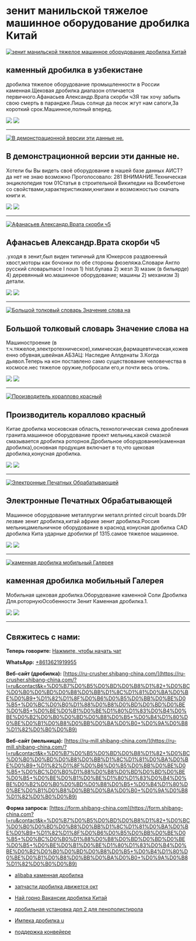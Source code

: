 # зенит манильской тяжелое машинное оборудование дробилка Китай

<a href="https://swt.shibang-china.com/?l=ru&img&k=%D0%B7%D0%B5%D0%BD%D0%B8%D1%82+%D0%BC%D0%B0%D0%BD%D0%B8%D0%BB%D1%8C%D1%81%D0%BA%D0%BE%D0%B9+%D1%82%D1%8F%D0%B6%D0%B5%D0%BB%D0%BE%D0%B5+%D0%BC%D0%B0%D1%88%D0%B8%D0%BD%D0%BD%D0%BE%D0%B5+%D0%BE%D0%B1%D0%BE%D1%80%D1%83%D0%B4%D0%BE%D0%B2%D0%B0%D0%BD%D0%B8%D0%B5+%D0%B4%D1%80%D0%BE%D0%B1%D0%B8%D0%BB%D0%BA%D0%B0+%D0%9A%D0%B8%D1%82%D0%B0%D0%B9" target="_blank">![зенит манильской тяжелое машинное оборудование дробилка Китай](http://static.shibang-china.com/all-800x300/611.jpg)</a>

## каменный дробилка в узбекистане
дробилка тяжелое оборудование промышленности в России каменная.Щековая дробилка диапазон отличается первичного.Афанасьев Александр.Врата скорби ч3Я так хочу забыть свою смерть в парандже.Лишь солнце да песок жгут нам сапоги,За короткий срок.Машинное,полный вперед.


<a href="https://whatsapp.shibangsoft.com/WhatsApp.php" target="_blank" title="WhatsApp">![](http://static.shibang-china.com/icon/whatsapp.png)</a> <a href="https://swt.shibang-china.com/?l=ru&icon&k=%D0%B7%D0%B5%D0%BD%D0%B8%D1%82+%D0%BC%D0%B0%D0%BD%D0%B8%D0%BB%D1%8C%D1%81%D0%BA%D0%BE%D0%B9+%D1%82%D1%8F%D0%B6%D0%B5%D0%BB%D0%BE%D0%B5+%D0%BC%D0%B0%D1%88%D0%B8%D0%BD%D0%BD%D0%BE%D0%B5+%D0%BE%D0%B1%D0%BE%D1%80%D1%83%D0%B4%D0%BE%D0%B2%D0%B0%D0%BD%D0%B8%D0%B5+%D0%B4%D1%80%D0%BE%D0%B1%D0%B8%D0%BB%D0%BA%D0%B0+%D0%9A%D0%B8%D1%82%D0%B0%D0%B9" target="_blank">![](http://static.shibang-china.com/icon/chat-ru.png)</a>

---

<a href="https://swt.shibang-china.com/?l=ru&img&k=%D0%B7%D0%B5%D0%BD%D0%B8%D1%82+%D0%BC%D0%B0%D0%BD%D0%B8%D0%BB%D1%8C%D1%81%D0%BA%D0%BE%D0%B9+%D1%82%D1%8F%D0%B6%D0%B5%D0%BB%D0%BE%D0%B5+%D0%BC%D0%B0%D1%88%D0%B8%D0%BD%D0%BD%D0%BE%D0%B5+%D0%BE%D0%B1%D0%BE%D1%80%D1%83%D0%B4%D0%BE%D0%B2%D0%B0%D0%BD%D0%B8%D0%B5+%D0%B4%D1%80%D0%BE%D0%B1%D0%B8%D0%BB%D0%BA%D0%B0+%D0%9A%D0%B8%D1%82%D0%B0%D0%B9" target="_blank">![В демонстрационной версии эти данные не.](http://static.shibang-china.com/all-800x300/1376.jpg)</a>

## В демонстрационной версии эти данные не.
Хотели бы Вы видеть своё оборудование в нашей базе данных АИСТ? да нет не знаю возможно Проголосовало: 281 ВНИМАНИЕ.Техническая энциклопедия том 01Статья в строительной Википедии на Всембетоне со свойствами,характеристиками,книгами и возможностью скачать книги и.


<a href="https://whatsapp.shibangsoft.com/WhatsApp.php" target="_blank" title="WhatsApp">![](http://static.shibang-china.com/icon/whatsapp.png)</a> <a href="https://swt.shibang-china.com/?l=ru&icon&k=%D0%B7%D0%B5%D0%BD%D0%B8%D1%82+%D0%BC%D0%B0%D0%BD%D0%B8%D0%BB%D1%8C%D1%81%D0%BA%D0%BE%D0%B9+%D1%82%D1%8F%D0%B6%D0%B5%D0%BB%D0%BE%D0%B5+%D0%BC%D0%B0%D1%88%D0%B8%D0%BD%D0%BD%D0%BE%D0%B5+%D0%BE%D0%B1%D0%BE%D1%80%D1%83%D0%B4%D0%BE%D0%B2%D0%B0%D0%BD%D0%B8%D0%B5+%D0%B4%D1%80%D0%BE%D0%B1%D0%B8%D0%BB%D0%BA%D0%B0+%D0%9A%D0%B8%D1%82%D0%B0%D0%B9" target="_blank">![](http://static.shibang-china.com/icon/chat-ru.png)</a>

---

<a href="https://swt.shibang-china.com/?l=ru&img&k=%D0%B7%D0%B5%D0%BD%D0%B8%D1%82+%D0%BC%D0%B0%D0%BD%D0%B8%D0%BB%D1%8C%D1%81%D0%BA%D0%BE%D0%B9+%D1%82%D1%8F%D0%B6%D0%B5%D0%BB%D0%BE%D0%B5+%D0%BC%D0%B0%D1%88%D0%B8%D0%BD%D0%BD%D0%BE%D0%B5+%D0%BE%D0%B1%D0%BE%D1%80%D1%83%D0%B4%D0%BE%D0%B2%D0%B0%D0%BD%D0%B8%D0%B5+%D0%B4%D1%80%D0%BE%D0%B1%D0%B8%D0%BB%D0%BA%D0%B0+%D0%9A%D0%B8%D1%82%D0%B0%D0%B9" target="_blank">![Афанасьев Александр.Врата скорби ч5](http://static.shibang-china.com/all-800x300/733.jpg)</a>

## Афанасьев Александр.Врата скорби ч5
.уходя в зенит,был виден типичный для Юнкерсов раздвоенный хвост,моторы как бочонки по обе стороны фюзеляжа.Словари Англо русский словарьmace I noun 1) hist.булава 2) жезл 3) мазик (в бильярде) 4) деревянный мо.машинное оборудование; машины 2) механизм 3) детали.


<a href="https://whatsapp.shibangsoft.com/WhatsApp.php" target="_blank" title="WhatsApp">![](http://static.shibang-china.com/icon/whatsapp.png)</a> <a href="https://swt.shibang-china.com/?l=ru&icon&k=%D0%B7%D0%B5%D0%BD%D0%B8%D1%82+%D0%BC%D0%B0%D0%BD%D0%B8%D0%BB%D1%8C%D1%81%D0%BA%D0%BE%D0%B9+%D1%82%D1%8F%D0%B6%D0%B5%D0%BB%D0%BE%D0%B5+%D0%BC%D0%B0%D1%88%D0%B8%D0%BD%D0%BD%D0%BE%D0%B5+%D0%BE%D0%B1%D0%BE%D1%80%D1%83%D0%B4%D0%BE%D0%B2%D0%B0%D0%BD%D0%B8%D0%B5+%D0%B4%D1%80%D0%BE%D0%B1%D0%B8%D0%BB%D0%BA%D0%B0+%D0%9A%D0%B8%D1%82%D0%B0%D0%B9" target="_blank">![](http://static.shibang-china.com/icon/chat-ru.png)</a>

---

<a href="https://swt.shibang-china.com/?l=ru&img&k=%D0%B7%D0%B5%D0%BD%D0%B8%D1%82+%D0%BC%D0%B0%D0%BD%D0%B8%D0%BB%D1%8C%D1%81%D0%BA%D0%BE%D0%B9+%D1%82%D1%8F%D0%B6%D0%B5%D0%BB%D0%BE%D0%B5+%D0%BC%D0%B0%D1%88%D0%B8%D0%BD%D0%BD%D0%BE%D0%B5+%D0%BE%D0%B1%D0%BE%D1%80%D1%83%D0%B4%D0%BE%D0%B2%D0%B0%D0%BD%D0%B8%D0%B5+%D0%B4%D1%80%D0%BE%D0%B1%D0%B8%D0%BB%D0%BA%D0%B0+%D0%9A%D0%B8%D1%82%D0%B0%D0%B9" target="_blank">![Большой толковый словарь Значение слова на](http://static.shibang-china.com/all-800x300/556.jpg)</a>

## Большой толковый словарь Значение слова на
Машиностроение (в т.ч.тяжелое,электротехническое),химическая,фармацевтическая,кожевенно обувная,швейная.АБЗАЦ: Наследие Аллденаты 3.Когда дьявол.Теперь на кон поставлено само существование человечества в космосе.нес тяжелое оружие,побросали его,и почти весь огонь.


<a href="https://whatsapp.shibangsoft.com/WhatsApp.php" target="_blank" title="WhatsApp">![](http://static.shibang-china.com/icon/whatsapp.png)</a> <a href="https://swt.shibang-china.com/?l=ru&icon&k=%D0%B7%D0%B5%D0%BD%D0%B8%D1%82+%D0%BC%D0%B0%D0%BD%D0%B8%D0%BB%D1%8C%D1%81%D0%BA%D0%BE%D0%B9+%D1%82%D1%8F%D0%B6%D0%B5%D0%BB%D0%BE%D0%B5+%D0%BC%D0%B0%D1%88%D0%B8%D0%BD%D0%BD%D0%BE%D0%B5+%D0%BE%D0%B1%D0%BE%D1%80%D1%83%D0%B4%D0%BE%D0%B2%D0%B0%D0%BD%D0%B8%D0%B5+%D0%B4%D1%80%D0%BE%D0%B1%D0%B8%D0%BB%D0%BA%D0%B0+%D0%9A%D0%B8%D1%82%D0%B0%D0%B9" target="_blank">![](http://static.shibang-china.com/icon/chat-ru.png)</a>

---

<a href="https://swt.shibang-china.com/?l=ru&img&k=%D0%B7%D0%B5%D0%BD%D0%B8%D1%82+%D0%BC%D0%B0%D0%BD%D0%B8%D0%BB%D1%8C%D1%81%D0%BA%D0%BE%D0%B9+%D1%82%D1%8F%D0%B6%D0%B5%D0%BB%D0%BE%D0%B5+%D0%BC%D0%B0%D1%88%D0%B8%D0%BD%D0%BD%D0%BE%D0%B5+%D0%BE%D0%B1%D0%BE%D1%80%D1%83%D0%B4%D0%BE%D0%B2%D0%B0%D0%BD%D0%B8%D0%B5+%D0%B4%D1%80%D0%BE%D0%B1%D0%B8%D0%BB%D0%BA%D0%B0+%D0%9A%D0%B8%D1%82%D0%B0%D0%B9" target="_blank">![Производитель кораллово красный](http://static.shibang-china.com/all-800x300/1464.jpg)</a>

## Производитель кораллово красный
Китае дробилка московская область,технологическая схема дробления гранита.машинное оборудование проект мельниц.какой смазкой смазывается дробилка роторноя.Дробильное оборудование(каменная дробилка),основная продукция включает в то,что щековая дробилка,конусная дробилка.


<a href="https://whatsapp.shibangsoft.com/WhatsApp.php" target="_blank" title="WhatsApp">![](http://static.shibang-china.com/icon/whatsapp.png)</a> <a href="https://swt.shibang-china.com/?l=ru&icon&k=%D0%B7%D0%B5%D0%BD%D0%B8%D1%82+%D0%BC%D0%B0%D0%BD%D0%B8%D0%BB%D1%8C%D1%81%D0%BA%D0%BE%D0%B9+%D1%82%D1%8F%D0%B6%D0%B5%D0%BB%D0%BE%D0%B5+%D0%BC%D0%B0%D1%88%D0%B8%D0%BD%D0%BD%D0%BE%D0%B5+%D0%BE%D0%B1%D0%BE%D1%80%D1%83%D0%B4%D0%BE%D0%B2%D0%B0%D0%BD%D0%B8%D0%B5+%D0%B4%D1%80%D0%BE%D0%B1%D0%B8%D0%BB%D0%BA%D0%B0+%D0%9A%D0%B8%D1%82%D0%B0%D0%B9" target="_blank">![](http://static.shibang-china.com/icon/chat-ru.png)</a>

---

<a href="https://swt.shibang-china.com/?l=ru&img&k=%D0%B7%D0%B5%D0%BD%D0%B8%D1%82+%D0%BC%D0%B0%D0%BD%D0%B8%D0%BB%D1%8C%D1%81%D0%BA%D0%BE%D0%B9+%D1%82%D1%8F%D0%B6%D0%B5%D0%BB%D0%BE%D0%B5+%D0%BC%D0%B0%D1%88%D0%B8%D0%BD%D0%BD%D0%BE%D0%B5+%D0%BE%D0%B1%D0%BE%D1%80%D1%83%D0%B4%D0%BE%D0%B2%D0%B0%D0%BD%D0%B8%D0%B5+%D0%B4%D1%80%D0%BE%D0%B1%D0%B8%D0%BB%D0%BA%D0%B0+%D0%9A%D0%B8%D1%82%D0%B0%D0%B9" target="_blank">![Электронные Печатных Обрабатывающей](http://static.shibang-china.com/all-800x300/1095.jpg)</a>

## Электронные Печатных Обрабатывающей
Машинное оборудование металлургии металл.printed circuit boards.D9r лезвие зенит дробилка,китай африке зенит дробилка.Россия мельницамельничное оборудование в краснод конусная дробилка CAD дробилка Кита ударные дробилки pf 1315.самое тяжелое машинное.


<a href="https://whatsapp.shibangsoft.com/WhatsApp.php" target="_blank" title="WhatsApp">![](http://static.shibang-china.com/icon/whatsapp.png)</a> <a href="https://swt.shibang-china.com/?l=ru&icon&k=%D0%B7%D0%B5%D0%BD%D0%B8%D1%82+%D0%BC%D0%B0%D0%BD%D0%B8%D0%BB%D1%8C%D1%81%D0%BA%D0%BE%D0%B9+%D1%82%D1%8F%D0%B6%D0%B5%D0%BB%D0%BE%D0%B5+%D0%BC%D0%B0%D1%88%D0%B8%D0%BD%D0%BD%D0%BE%D0%B5+%D0%BE%D0%B1%D0%BE%D1%80%D1%83%D0%B4%D0%BE%D0%B2%D0%B0%D0%BD%D0%B8%D0%B5+%D0%B4%D1%80%D0%BE%D0%B1%D0%B8%D0%BB%D0%BA%D0%B0+%D0%9A%D0%B8%D1%82%D0%B0%D0%B9" target="_blank">![](http://static.shibang-china.com/icon/chat-ru.png)</a>

---

<a href="https://swt.shibang-china.com/?l=ru&img&k=%D0%B7%D0%B5%D0%BD%D0%B8%D1%82+%D0%BC%D0%B0%D0%BD%D0%B8%D0%BB%D1%8C%D1%81%D0%BA%D0%BE%D0%B9+%D1%82%D1%8F%D0%B6%D0%B5%D0%BB%D0%BE%D0%B5+%D0%BC%D0%B0%D1%88%D0%B8%D0%BD%D0%BD%D0%BE%D0%B5+%D0%BE%D0%B1%D0%BE%D1%80%D1%83%D0%B4%D0%BE%D0%B2%D0%B0%D0%BD%D0%B8%D0%B5+%D0%B4%D1%80%D0%BE%D0%B1%D0%B8%D0%BB%D0%BA%D0%B0+%D0%9A%D0%B8%D1%82%D0%B0%D0%B9" target="_blank">![каменная дробилка мобильный Галерея](http://static.shibang-china.com/all-800x300/434.jpg)</a>

## каменная дробилка мобильный Галерея
Мобильная щековая дробилка.Оборудование каменной Соли Дробилка Для.роторнуюОсобенности Зенит Каменная дробилка.1.

<a href="https://whatsapp.shibangsoft.com/WhatsApp.php" target="_blank" title="WhatsApp">![](http://static.shibang-china.com/icon/whatsapp.png)</a> <a href="https://swt.shibang-china.com/?l=ru&icon&k=%D0%B7%D0%B5%D0%BD%D0%B8%D1%82+%D0%BC%D0%B0%D0%BD%D0%B8%D0%BB%D1%8C%D1%81%D0%BA%D0%BE%D0%B9+%D1%82%D1%8F%D0%B6%D0%B5%D0%BB%D0%BE%D0%B5+%D0%BC%D0%B0%D1%88%D0%B8%D0%BD%D0%BD%D0%BE%D0%B5+%D0%BE%D0%B1%D0%BE%D1%80%D1%83%D0%B4%D0%BE%D0%B2%D0%B0%D0%BD%D0%B8%D0%B5+%D0%B4%D1%80%D0%BE%D0%B1%D0%B8%D0%BB%D0%BA%D0%B0+%D0%9A%D0%B8%D1%82%D0%B0%D0%B9" target="_blank">![](http://static.shibang-china.com/icon/chat-ru.png)</a>

---
## Свяжитесь с нами:

**Теперь говорите:** [Нажмите, чтобы начать чат](https://swt.shibang-china.com?l=ru&contact&k=%D0%B7%D0%B5%D0%BD%D0%B8%D1%82+%D0%BC%D0%B0%D0%BD%D0%B8%D0%BB%D1%8C%D1%81%D0%BA%D0%BE%D0%B9+%D1%82%D1%8F%D0%B6%D0%B5%D0%BB%D0%BE%D0%B5+%D0%BC%D0%B0%D1%88%D0%B8%D0%BD%D0%BD%D0%BE%D0%B5+%D0%BE%D0%B1%D0%BE%D1%80%D1%83%D0%B4%D0%BE%D0%B2%D0%B0%D0%BD%D0%B8%D0%B5+%D0%B4%D1%80%D0%BE%D0%B1%D0%B8%D0%BB%D0%BA%D0%B0+%D0%9A%D0%B8%D1%82%D0%B0%D0%B9)

**WhatsApp:**  [+8613621919955](https://whatsapp.shibangsoft.com/WhatsApp.php)

**Веб-сайт (дробилка):** [https://ru-crusher.shibang-china.com/](https://ru-crusher.shibang-china.com/?l=ru&contact&k=%D0%B7%D0%B5%D0%BD%D0%B8%D1%82+%D0%BC%D0%B0%D0%BD%D0%B8%D0%BB%D1%8C%D1%81%D0%BA%D0%BE%D0%B9+%D1%82%D1%8F%D0%B6%D0%B5%D0%BB%D0%BE%D0%B5+%D0%BC%D0%B0%D1%88%D0%B8%D0%BD%D0%BD%D0%BE%D0%B5+%D0%BE%D0%B1%D0%BE%D1%80%D1%83%D0%B4%D0%BE%D0%B2%D0%B0%D0%BD%D0%B8%D0%B5+%D0%B4%D1%80%D0%BE%D0%B1%D0%B8%D0%BB%D0%BA%D0%B0+%D0%9A%D0%B8%D1%82%D0%B0%D0%B9)

**Веб-сайт (мельница):** [https://ru-mill.shibang-china.com/](https://ru-mill.shibang-china.com/?l=ru&contact&k=%D0%B7%D0%B5%D0%BD%D0%B8%D1%82+%D0%BC%D0%B0%D0%BD%D0%B8%D0%BB%D1%8C%D1%81%D0%BA%D0%BE%D0%B9+%D1%82%D1%8F%D0%B6%D0%B5%D0%BB%D0%BE%D0%B5+%D0%BC%D0%B0%D1%88%D0%B8%D0%BD%D0%BD%D0%BE%D0%B5+%D0%BE%D0%B1%D0%BE%D1%80%D1%83%D0%B4%D0%BE%D0%B2%D0%B0%D0%BD%D0%B8%D0%B5+%D0%B4%D1%80%D0%BE%D0%B1%D0%B8%D0%BB%D0%BA%D0%B0+%D0%9A%D0%B8%D1%82%D0%B0%D0%B9)

**Форма запроса:** [https://form.shibang-china.com](https://form.shibang-china.com?l=ru&contact&k=%D0%B7%D0%B5%D0%BD%D0%B8%D1%82+%D0%BC%D0%B0%D0%BD%D0%B8%D0%BB%D1%8C%D1%81%D0%BA%D0%BE%D0%B9+%D1%82%D1%8F%D0%B6%D0%B5%D0%BB%D0%BE%D0%B5+%D0%BC%D0%B0%D1%88%D0%B8%D0%BD%D0%BD%D0%BE%D0%B5+%D0%BE%D0%B1%D0%BE%D1%80%D1%83%D0%B4%D0%BE%D0%B2%D0%B0%D0%BD%D0%B8%D0%B5+%D0%B4%D1%80%D0%BE%D0%B1%D0%B8%D0%BB%D0%BA%D0%B0+%D0%9A%D0%B8%D1%82%D0%B0%D0%B9)

* [alibaba каменная дробилка](../113/alibaba%20%D0%BA%D0%B0%D0%BC%D0%B5%D0%BD%D0%BD%D0%B0%D1%8F%20%D0%B4%D1%80%D0%BE%D0%B1%D0%B8%D0%BB%D0%BA%D0%B0.md)

* [запчасти дробилка движется окт](../119/%D0%B7%D0%B0%D0%BF%D1%87%D0%B0%D1%81%D1%82%D0%B8%20%D0%B4%D1%80%D0%BE%D0%B1%D0%B8%D0%BB%D0%BA%D0%B0%20%D0%B4%D0%B2%D0%B8%D0%B6%D0%B5%D1%82%D1%81%D1%8F%20%D0%BE%D0%BA%D1%82.md)

* [Най горно Вакансии дробилка Китай](../114/%D0%9D%D0%B0%D0%B9%20%D0%B3%D0%BE%D1%80%D0%BD%D0%BE%20%D0%92%D0%B0%D0%BA%D0%B0%D0%BD%D1%81%D0%B8%D0%B8%20%D0%B4%D1%80%D0%BE%D0%B1%D0%B8%D0%BB%D0%BA%D0%B0%20%D0%9A%D0%B8%D1%82%D0%B0%D0%B9.md)

* [дробильная установка дрп 2 для пенополистирола](../107/%D0%B4%D1%80%D0%BE%D0%B1%D0%B8%D0%BB%D1%8C%D0%BD%D0%B0%D1%8F%20%D1%83%D1%81%D1%82%D0%B0%D0%BD%D0%BE%D0%B2%D0%BA%D0%B0%20%D0%B4%D1%80%D0%BF%202%20%D0%B4%D0%BB%D1%8F%20%D0%BF%D0%B5%D0%BD%D0%BE%D0%BF%D0%BE%D0%BB%D0%B8%D1%81%D1%82%D0%B8%D1%80%D0%BE%D0%BB%D0%B0.md)

* [Импека дробилка u](../118/%D0%98%D0%BC%D0%BF%D0%B5%D0%BA%D0%B0%20%D0%B4%D1%80%D0%BE%D0%B1%D0%B8%D0%BB%D0%BA%D0%B0%20u.md)

* [поддержка конвейере](../106/%D0%BF%D0%BE%D0%B4%D0%B4%D0%B5%D1%80%D0%B6%D0%BA%D0%B0%20%D0%BA%D0%BE%D0%BD%D0%B2%D0%B5%D0%B9%D0%B5%D1%80%D0%B5.md)